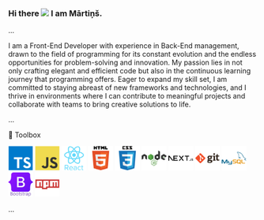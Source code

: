 ### Hi there <img src="https://raw.githubusercontent.com/MartinHeinz/MartinHeinz/master/wave.gif" width="30px"/> I am Mārtiņš.

...

I am a Front-End Developer with experience in Back-End management, drawn to the field of programming for its constant evolution and the endless opportunities for problem-solving and innovation. My passion lies in not only crafting elegant and efficient code but also in the continuous learning journey that programming offers. Eager to expand my skill set, I am committed to staying abreast of new frameworks and technologies, and I thrive in environments where I can contribute to meaningful projects and collaborate with teams to bring creative solutions to life.

...

🧰 Toolbox 

<img
  src="https://github.com/devicons/devicon/blob/master/icons/typescript/typescript-original.svg"
  alt="TS icon"
  width="50px"
  height="50px"
/>   <img
  src="https://github.com/devicons/devicon/blob/master/icons/javascript/javascript-original.svg"
  alt="JS icon"
  width="50px"
  height="50px"
/>   <img
  src="https://github.com/devicons/devicon/blob/master/icons/react/react-original-wordmark.svg"
  alt="React icon"
  width="50px"
  height="50px"
/>   <img
  src="https://github.com/devicons/devicon/blob/master/icons/html5/html5-original-wordmark.svg"
  alt="HTML icon"
  width="50px"
  height="50px"
/>   <img
  src="https://github.com/devicons/devicon/blob/master/icons/css3/css3-original-wordmark.svg"
  alt="CSS icon"
  width="50px"
  height="50px"
/>   <img
  src="https://github.com/devicons/devicon/blob/master/icons/nodejs/nodejs-original-wordmark.svg"
  alt="NodeJs icon"
  width="50px"
  height="50px"
/>   <img
  src="https://github.com/devicons/devicon/blob/master/icons/nextjs/nextjs-original-wordmark.svg"
  alt="Next.js icon"
  width="50px"
  height="50px"
/>   <img
  src="https://github.com/devicons/devicon/blob/master/icons/git/git-original-wordmark.svg"
  alt="Git icon"
  width="50px"
  height="50px"
/>   <img
  src="https://github.com/devicons/devicon/blob/master/icons/mysql/mysql-original-wordmark.svg"
  alt="MySql icon"
  width="50px"
  height="50px"
/>   <img
  src="https://github.com/devicons/devicon/blob/master/icons/bootstrap/bootstrap-original-wordmark.svg"
  alt="Bootsrap icon"
  width="50px"
  height="50px"
/>   <img
  src="https://github.com/devicons/devicon/blob/master/icons/npm/npm-original-wordmark.svg"
  alt="npm icon"
  width="50px"
  height="50px"
/>

...







<!--
**martinsmuiznieks2712/martinsmuiznieks2712** is a ✨ _special_ ✨ repository because its `README.md` (this file) appears on your GitHub profile.

Here are some ideas to get you started:

- 🔭 I’m currently working on ...
- 🌱 I’m currently learning ...
- 👯 I’m looking to collaborate on ...
- 🤔 I’m looking for help with ...
- 💬 Ask me about ...
- 📫 How to reach me: ...
- 😄 Pronouns: ...
- ⚡ Fun fact: ...
-->



